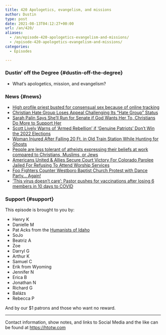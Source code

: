 ```yaml
---
title: 420 Apologetics, evangelism, and missions
author: Dustin
type: post
date: 2021-08-13T04:12:27+00:00
url: /an/420/
aliases: 
  - /an/episode-420-apologetics-evangelism-and-missions/
  - /episode-420-apologetics-evangelism-and-missions/
categories:
  - Episodes

---
```

<div id="buzzsprout-player-10552689"></div><script src="https://www.buzzsprout.com/1983601/10552689-420-apologetics-evangelism-and-missions.js?container_id=buzzsprout-player-10552689&player=small" type="text/javascript" charset="utf-8"></script>

<!--more-->

### Dustin&#8217; off the Degree {#dustin-off-the-degree}

  * What&#8217;s apologetics, mission, and evangelism?

### News {#news}

  *  <a href="https://friendlyatheist.patheos.com/2021/07/21/you-should-feel-bad-for-the-priest-who-quit-after-getting-caught-using-grindr/" target="_blank" rel="noopener">High profile priest busted for consensual sex because of online tracking</a>
  *  <a href="https://friendlyatheist.patheos.com/2021/07/30/christian-hate-group-loses-appeal-challenging-its-hate-group-status/" target="_blank" rel="noopener">Christian Hate Group Loses Appeal Challenging Its &#8220;Hate Group&#8221; Status</a>
  *  <a href="https://www.rightwingwatch.org/post/sarah-palin-says-shell-run-for-senate-if-god-wants-her-to-christians-do-more-to-support-her/" target="_blank" rel="noopener">Sarah Palin Says She&#8217;ll Run for Senate if God Wants Her To, Christians Do More to Support Her</a>
  *  <a href="https://www.rightwingwatch.org/post/scott-lively-warns-of-armed-rebellion-if-genuine-patriots-dont-win-the-2022-elections/" target="_blank" rel="noopener">Scott Lively Warns of &#8216;Armed Rebellion&#8217; if &#8216;Genuine Patriots&#8217; Don&#8217;t Win the 2022 Elections</a>
  *  <a href="https://friendlyatheist.patheos.com/2021/08/02/woman-injured-after-falling-20-ft-in-old-train-station-while-hunting-for-ghosts/" target="_blank" rel="noopener">Woman Injured After Falling 20 Ft. in Old Train Station While Hunting for Ghosts</a>
  *  <a href="https://www.psypost.org/2021/08/people-are-less-tolerant-of-atheists-expressing-their-beliefs-at-work-compared-to-christians-muslims-or-jews-61626" target="_blank" rel="noopener">People are less tolerant of atheists expressing their beliefs at work compared to Christians, Muslims, or Jews</a>
  *  <a href="https://www.au.org/media/press-releases/Victory-Mark-Janny-Parolee" target="_blank" rel="noopener">Americans United & Allies Secure Court Victory For Colorado Parolee Jailed For Refusing To Attend Worship Services</a>
  *  <a href="https://friendlyatheist.patheos.com/2021/08/07/foo-fighters-counter-westboro-baptist-church-protest-with-dance-party-again/" target="_blank" rel="noopener">Foo Fighters Counter Westboro Baptist Church Protest with Dance Party… Again!</a>
  *  <a href="https://www.msn.com/en-us/news/us/this-virus-doesnt-care-pastor-pushes-for-vaccinations-after-losing-6-members-in-10-days-to-covid/ar-AAN1QcK" target="_blank" rel="noopener">&#8216;This virus doesn&#8217;t care&#8217;: Pastor pushes for vaccinations after losing 6 members in 10 days to COVID</a>

### Support {#support}

This episode is brought to you by:

  * Henry K
  * Danielle M
  * Pat Acks from the <a href="https://www.humanistsofidaho.org/" target="_blank" rel="noopener">Humanists of Idaho</a>
  * SoJo
  * Beatriz A
  * Zoe
  * Darryl G
  * Arthur K
  * Samuel C
  * Erik from Wyoming
  * Jennifer N
  * Erica B
  * Jonathan N
  * Richard G
  * Balázs
  * Rebecca P

And by our $1 patrons and those who want no reward.

* * *

Contact information, show notes, and links to Social Media and the like can be found at <https://htotw.com>

&nbsp;